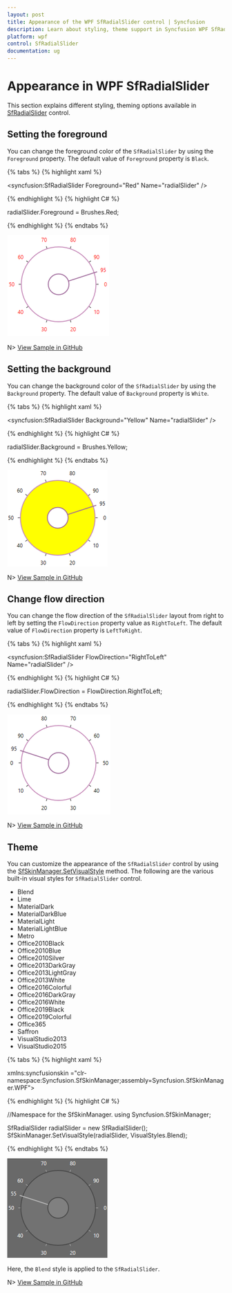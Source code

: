 ```yaml
---
layout: post
title: Appearance of the WPF SfRadialSlider control | Syncfusion
description: Learn about styling, theme support in Syncfusion WPF SfRadialSlider control and more details about the control features.
platform: wpf
control: SfRadialSlider
documentation: ug
---
```


# Appearance in WPF SfRadialSlider

This section explains different styling, theming options available in [SfRadialSlider](https://help.syncfusion.com/cr/wpf/Syncfusion.Windows.Controls.Navigation.SfRadialSlider.html) control.

## Setting the foreground

You can change the foreground color of the `SfRadialSlider` by using the `Foreground` property. The default value of `Foreground` property is `Black`.

{% tabs %}
{% highlight xaml %}

<syncfusion:SfRadialSlider Foreground="Red" 
                           Name="radialSlider" />

{% endhighlight %}
{% highlight C# %}

radialSlider.Foreground = Brushes.Red;

{% endhighlight %}
{% endtabs %}

![SfRadialSlider with red foreground](Appearance_images/Foreground.png)

N> [View Sample in GitHub](https://github.com/SyncfusionExamples/syncfusion-wpf-radial-slider-examples/tree/master/Samples/RadialSlider-Features)

## Setting the background

You can change the background color of the `SfRadialSlider` by using the `Background` property. The default value of `Background` property is `White`.

{% tabs %}
{% highlight xaml %}

<syncfusion:SfRadialSlider Background="Yellow"
                           Name="radialSlider" />

{% endhighlight %}
{% highlight C# %}

radialSlider.Background = Brushes.Yellow;

{% endhighlight %}
{% endtabs %}

![SfRadialSlider with yellow background](Appearance_images/Background.png)

N> [View Sample in GitHub](https://github.com/SyncfusionExamples/syncfusion-wpf-radial-slider-examples/tree/master/Samples/RadialSlider-Features)

## Change flow direction

You can change the flow direction of the `SfRadialSlider` layout from right to left by setting the `FlowDirection` property value as `RightToLeft`. The default value of `FlowDirection` property is `LeftToRight`.

{% tabs %}
{% highlight xaml %}

<syncfusion:SfRadialSlider FlowDirection="RightToLeft"
                           Name="radialSlider" />

{% endhighlight %}
{% highlight C# %}

radialSlider.FlowDirection = FlowDirection.RightToLeft;

{% endhighlight %}
{% endtabs %}

![SfRadialSlider with right to left flow direction](Appearance_images/rtl.png)

N> [View Sample in GitHub](https://github.com/SyncfusionExamples/syncfusion-wpf-radial-slider-examples/tree/master/Samples/RadialSlider-Features)

## Theme

You can customize the appearance of the `SfRadialSlider` control by using the [SfSkinManager.SetVisualStyle](https://help.syncfusion.com/cr/wpf/Syncfusion.SfSkinmanager.SfSkinmanager.html#Syncfusion_SfSkinManager_SfSkinManager_SetVisualStyle_System_Windows_DependencyObject_Syncfusion_SfSkinManager_VisualStyles_) method. The following are the various built-in visual styles for `SfRadialSlider` control.

* Blend
* Lime
* MaterialDark
* MaterialDarkBlue
* MaterialLight
* MaterialLightBlue
* Metro
* Office2010Black
* Office2010Blue
* Office2010Silver
* Office2013DarkGray
* Office2013LightGray
* Office2013White
* Office2016Colorful
* Office2016DarkGray
* Office2016White
* Office2019Black
* Office2019Colorful
* Office365
* Saffron
* VisualStudio2013
* VisualStudio2015

{% tabs %}
{% highlight xaml %}

<Window>
    <!--Theme Namespace-->
    xmlns:syncfusionskin ="clr-namespace:Syncfusion.SfSkinManager;assembly=Syncfusion.SfSkinManager.WPF">
    <Grid>
        <syncfusion:SfRadialSlider syncfusionskin:SfSkinManager.VisualStyle="Blend" 
                                   Name="radialSlider" />
    </Grid>
</Window>
</Window>

{% endhighlight %}
{% highlight C# %}

//Namespace for the SfSkinManager.
using Syncfusion.SfSkinManager;

SfRadialSlider radialSlider = new SfRadialSlider();
SfSkinManager.SetVisualStyle(radialSlider, VisualStyles.Blend);

{% endhighlight %}
{% endtabs %}

![SfRadialSlider with Blend visual style](Appearance_images/blend.png)

Here, the `Blend` style is applied to the `SfRadialSlider`.

N> [View Sample in GitHub](https://github.com/SyncfusionExamples/syncfusion-wpf-radial-slider-examples/tree/master/Samples/Themes)
